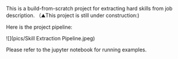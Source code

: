 This is a build-from-scratch project for extracting hard skills from job description. （⛰️This project is still under construction:)

Here is the project pipeline:

![](pics/Skill Extraction Pipeline.jpeg)

Please refer to the jupyter notebook for running examples.

